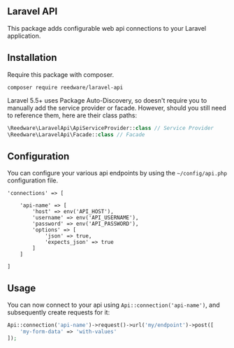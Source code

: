 ## Laravel API

This package adds configurable web api connections to your Laravel application.

## Installation

Require this package with composer.

```shell
composer require reedware/laravel-api
```

Laravel 5.5+ uses Package Auto-Discovery, so doesn't require you to manually add the service provider or facade. However, should you still need to reference them, here are their class paths:

```php
\Reedware\LaravelApi\ApiServiceProvider::class // Service Provider
\Reedware\LaravelApi\Facade::class // Facade
```

## Configuration

You can configure your various api endpoints by using the `~/config/api.php` configuration file.

```
'connections' => [

    'api-name' => [
        'host' => env('API_HOST'),
        'username' => env('API_USERNAME'),
        'password' => env('API_PASSWORD'),
        'options' => [
            'json' => true,
            'expects_json' => true
        ]
    ]

]
```

## Usage

You can now connect to your api using `Api::connection('api-name')`, and subsequently create requests for it:

```php
Api::connection('api-name')->request()->url('my/endpoint')->post([
    'my-form-data' => 'with-values'
]);
```